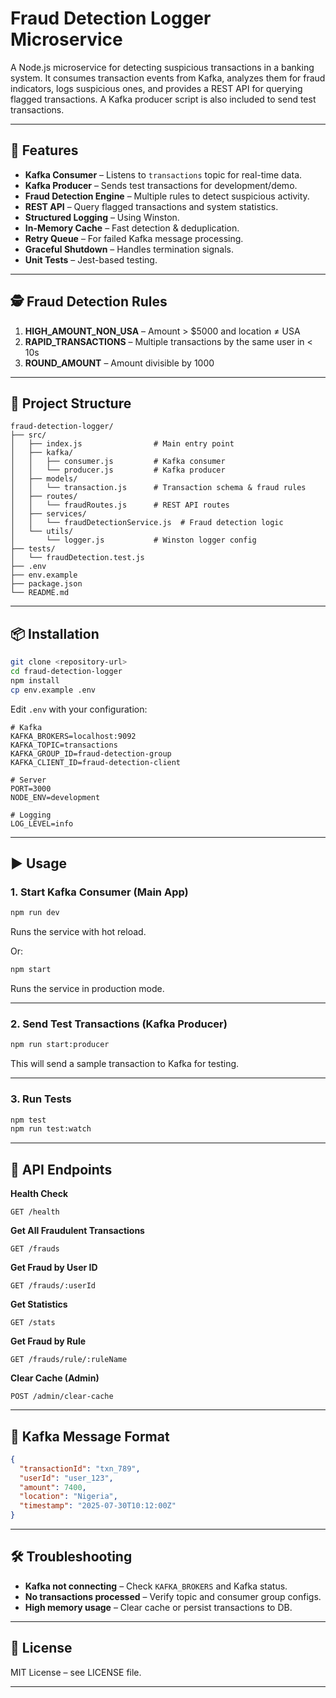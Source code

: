 
# Fraud Detection Logger Microservice

A Node.js microservice for detecting suspicious transactions in a banking system.
It consumes transaction events from Kafka, analyzes them for fraud indicators, logs suspicious ones, and provides a REST API for querying flagged transactions.
A Kafka producer script is also included to send test transactions.

---

## 🚀 Features

* **Kafka Consumer** – Listens to `transactions` topic for real-time data.
* **Kafka Producer** – Sends test transactions for development/demo.
* **Fraud Detection Engine** – Multiple rules to detect suspicious activity.
* **REST API** – Query flagged transactions and system statistics.
* **Structured Logging** – Using Winston.
* **In-Memory Cache** – Fast detection & deduplication.
* **Retry Queue** – For failed Kafka message processing.
* **Graceful Shutdown** – Handles termination signals.
* **Unit Tests** – Jest-based testing.

---

## 🕵️ Fraud Detection Rules

1. **HIGH\_AMOUNT\_NON\_USA** – Amount > \$5000 and location ≠ USA
2. **RAPID\_TRANSACTIONS** – Multiple transactions by the same user in < 10s
3. **ROUND\_AMOUNT** – Amount divisible by 1000

---

## 📂 Project Structure

```
fraud-detection-logger/
├── src/
│   ├── index.js                # Main entry point
│   ├── kafka/
│   │   ├── consumer.js         # Kafka consumer
│   │   └── producer.js         # Kafka producer
│   ├── models/
│   │   └── transaction.js      # Transaction schema & fraud rules
│   ├── routes/
│   │   └── fraudRoutes.js      # REST API routes
│   ├── services/
│   │   └── fraudDetectionService.js  # Fraud detection logic
│   └── utils/
│       └── logger.js           # Winston logger config
├── tests/
│   └── fraudDetection.test.js
├── .env
├── env.example
├── package.json
└── README.md
```

---

## 📦 Installation

```bash
git clone <repository-url>
cd fraud-detection-logger
npm install
cp env.example .env
```

Edit `.env` with your configuration:

```env
# Kafka
KAFKA_BROKERS=localhost:9092
KAFKA_TOPIC=transactions
KAFKA_GROUP_ID=fraud-detection-group
KAFKA_CLIENT_ID=fraud-detection-client

# Server
PORT=3000
NODE_ENV=development

# Logging
LOG_LEVEL=info
```

---

## ▶️ Usage

### 1. Start Kafka Consumer (Main App)

```bash
npm run dev
```

Runs the service with hot reload.

Or:

```bash
npm start
```

Runs the service in production mode.

---

### 2. Send Test Transactions (Kafka Producer)

```bash
npm run start:producer
```

This will send a sample transaction to Kafka for testing.

---

### 3. Run Tests

```bash
npm test
npm run test:watch
```

---

## 🔌 API Endpoints

**Health Check**

```http
GET /health
```

**Get All Fraudulent Transactions**

```http
GET /frauds
```

**Get Fraud by User ID**

```http
GET /frauds/:userId
```

**Get Statistics**

```http
GET /stats
```

**Get Fraud by Rule**

```http
GET /frauds/rule/:ruleName
```

**Clear Cache (Admin)**

```http
POST /admin/clear-cache
```

---

## 📜 Kafka Message Format

```json
{
  "transactionId": "txn_789",
  "userId": "user_123",
  "amount": 7400,
  "location": "Nigeria",
  "timestamp": "2025-07-30T10:12:00Z"
}
```

---

## 🛠 Troubleshooting

* **Kafka not connecting** – Check `KAFKA_BROKERS` and Kafka status.
* **No transactions processed** – Verify topic and consumer group configs.
* **High memory usage** – Clear cache or persist transactions to DB.

---

## 📜 License

MIT License – see LICENSE file.

---

